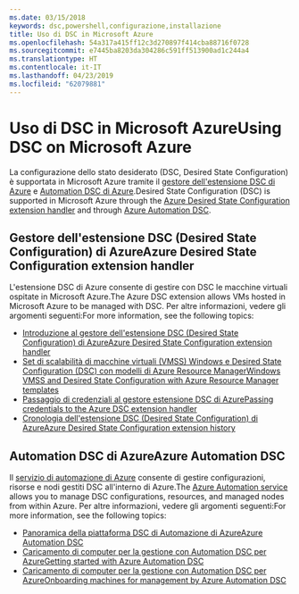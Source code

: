```yaml
---
ms.date: 03/15/2018
keywords: dsc,powershell,configurazione,installazione
title: Uso di DSC in Microsoft Azure
ms.openlocfilehash: 54a317a415ff12c3d270897f414cba88716f0728
ms.sourcegitcommit: e7445ba8203da304286c591ff513900ad1c244a4
ms.translationtype: HT
ms.contentlocale: it-IT
ms.lasthandoff: 04/23/2019
ms.locfileid: "62079881"
---
```

# <a name="using-dsc-on-microsoft-azure"></a><span data-ttu-id="cf324-103">Uso di DSC in Microsoft Azure</span><span class="sxs-lookup"><span data-stu-id="cf324-103">Using DSC on Microsoft Azure</span></span>

<span data-ttu-id="cf324-104">La configurazione dello stato desiderato (DSC, Desired State Configuration) è supportata in Microsoft Azure tramite il [gestore dell'estensione DSC di Azure](/azure/virtual-machines/extensions/dsc-overview) e [Automation DSC di Azure](/azure/automation/automation-dsc-overview).</span><span class="sxs-lookup"><span data-stu-id="cf324-104">Desired State Configuration (DSC) is supported in Microsoft Azure through the [Azure Desired State Configuration extension handler](/azure/virtual-machines/extensions/dsc-overview) and through [Azure Automation DSC](/azure/automation/automation-dsc-overview).</span></span>

## <a name="azure-desired-state-configuration-extension-handler"></a><span data-ttu-id="cf324-105">Gestore dell'estensione DSC (Desired State Configuration) di Azure</span><span class="sxs-lookup"><span data-stu-id="cf324-105">Azure Desired State Configuration extension handler</span></span>

<span data-ttu-id="cf324-106">L'estensione DSC di Azure consente di gestire con DSC le macchine virtuali ospitate in Microsoft Azure.</span><span class="sxs-lookup"><span data-stu-id="cf324-106">The Azure DSC extension allows VMs hosted in Microsoft Azure to be managed with DSC.</span></span>
<span data-ttu-id="cf324-107">Per altre informazioni, vedere gli argomenti seguenti:</span><span class="sxs-lookup"><span data-stu-id="cf324-107">For more information, see the following topics:</span></span>

- [<span data-ttu-id="cf324-108">Introduzione al gestore dell'estensione DSC (Desired State Configuration) di Azure</span><span class="sxs-lookup"><span data-stu-id="cf324-108">Azure Desired State Configuration extension handler</span></span>](/azure/virtual-machines/extensions/dsc-overview)
- [<span data-ttu-id="cf324-109">Set di scalabilità di macchine virtuali (VMSS) Windows e Desired State Configuration (DSC) con modelli di Azure Resource Manager</span><span class="sxs-lookup"><span data-stu-id="cf324-109">Windows VMSS and Desired State Configuration with Azure Resource Manager templates</span></span>](/azure/virtual-machines/extensions/dsc-template)
- [<span data-ttu-id="cf324-110">Passaggio di credenziali al gestore estensione DSC di Azure</span><span class="sxs-lookup"><span data-stu-id="cf324-110">Passing credentials to the Azure DSC extension handler</span></span>](/azure/virtual-machines/extensions/dsc-credentials)
- [<span data-ttu-id="cf324-111">Cronologia dell'estensione DSC (Desired State Configuration) di Azure</span><span class="sxs-lookup"><span data-stu-id="cf324-111">Azure Desired State Configuration extension history</span></span>](azureDscexthistory.md)

## <a name="azure-automation-dsc"></a><span data-ttu-id="cf324-112">Automation DSC di Azure</span><span class="sxs-lookup"><span data-stu-id="cf324-112">Azure Automation DSC</span></span>

<span data-ttu-id="cf324-113">Il [servizio di automazione di Azure](https://azure.microsoft.com/en-us/services/automation/) consente di gestire configurazioni, risorse e nodi gestiti DSC all'interno di Azure.</span><span class="sxs-lookup"><span data-stu-id="cf324-113">The [Azure Automation service](https://azure.microsoft.com/en-us/services/automation/) allows you to manage DSC configurations, resources, and managed nodes from within Azure.</span></span> <span data-ttu-id="cf324-114">Per altre informazioni, vedere gli argomenti seguenti:</span><span class="sxs-lookup"><span data-stu-id="cf324-114">For more information, see the following topics:</span></span>

- [<span data-ttu-id="cf324-115">Panoramica della piattaforma DSC di Automazione di Azure</span><span class="sxs-lookup"><span data-stu-id="cf324-115">Azure Automation DSC</span></span>](/azure/automation/automation-dsc-overview)
- [<span data-ttu-id="cf324-116">Caricamento di computer per la gestione con Automation DSC per Azure</span><span class="sxs-lookup"><span data-stu-id="cf324-116">Getting started with Azure Automation DSC</span></span>](/azure/automation/automation-dsc-getting-started)
- [<span data-ttu-id="cf324-117">Caricamento di computer per la gestione con Automation DSC per Azure</span><span class="sxs-lookup"><span data-stu-id="cf324-117">Onboarding machines for management by Azure Automation DSC</span></span>](/azure/automation/automation-dsc-onboarding)